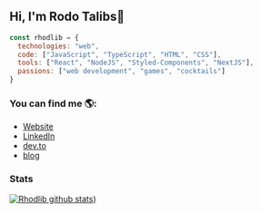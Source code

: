 ## Hi, I'm Rodo Talibs👋

```js
const rhodlib = {
  technologies: "web",
  code: ["JavaScript", "TypeScript", "HTML", "CSS"],
  tools: ["React", "NodeJS", "Styled-Components", "NextJS"],
  passions: ["web development", "games", "cocktails"]
}
```


### You can find me 🌎:

- [Website](https://rhodlib.me/)
- [LinkedIn](https://www.linkedin.com/in/rhodlib/)
- [dev.to](https://dev.to/rhodlib)
- [blog](https://blog.rhodlib.me/)

### Stats

[![Rhodlib github stats](https://github-readme-stats.vercel.app/api?username=rhodlib&show_icons=true&theme=tokyonight))](https://github.com/anuraghazra/github-readme-stats)


<!--
**rhodlib/rhodlib** is a ✨ _special_ ✨ repository because its `README.md` (this file) appears on your GitHub profile.

Here are some ideas to get you started:

- 🔭 I’m currently working on ...
- 🌱 I’m currently learning ...
- 👯 I’m looking to collaborate on ...
- 🤔 I’m looking for help with ...
- 💬 Ask me about ...
- 📫 How to reach me: ...
- 😄 Pronouns: ...
- ⚡ Fun fact: ...
-->
